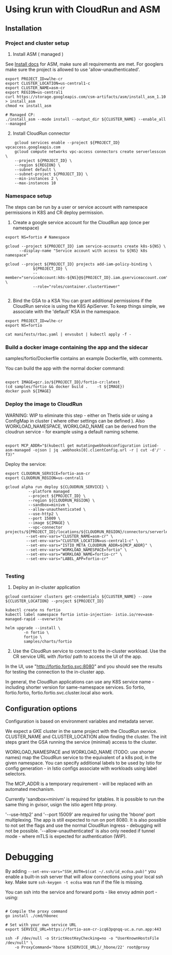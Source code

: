 # Using krun with CloudRun and ASM

## Installation 

### Project and cluster setup

1. Install ASM ( managed )

See [Install docs](https://cloud.google.com/service-mesh/docs/scripted-install/gke-install) for ASM, make sure
all requirements are met. For googlers make sure the project is allowed to use 'allow-unauthenticated'.


```shell
export PROJECT_ID=wlhe-cr
export CLUSTER_LOCATION=us-central1-c
export CLUSTER_NAME=asm-cr
export REGION=us-central1
curl https://storage.googleapis.com/csm-artifacts/asm/install_asm_1.10 > install_asm
chmod +x install_asm

# Managed CP:
./install_asm --mode install --output_dir ${CLUSTER_NAME} --enable_all --managed
```



2. Install CloudRun connector

``` 
	gcloud services enable --project ${PROJECT_ID} vpcaccess.googleapis.com
	gcloud compute networks vpc-access connectors create serverlesscon \
    --project ${PROJECT_ID} \
    --region ${REGION} \
    --subnet default \
    --subnet-project ${PROJECT_ID} \
    --min-instances 2 \
    --max-instances 10 

```

### Namespace setup 

The steps can be run by a user or service account with namespace permissions in K8S and CR deploy permission.

1. Create a google service account for the CloudRun app (once per namespace)


```shell
export NS=fortio # Namespace 

gcloud --project ${PROJECT_ID} iam service-accounts create k8s-${NS} \
      --display-name "Service account with access to ${NS} k8s namespace"

gcloud --project ${PROJECT_ID} projects add-iam-policy-binding \
            ${PROJECT_ID} \
            --member="serviceAccount:k8s-${NS}@${PROJECT_ID}.iam.gserviceaccount.com" \
            --role="roles/container.clusterViewer"


```

2. Bind the GSA to a KSA
   You can grant additional permissions if the CloudRun service is using the K8S ApiServer. To keep things simple, we
   associate with the 'default' KSA in the namespace.

```shell 
export PROJECT_ID=wlhe-cr
export NS=fortio 

cat manifests/rbac.yaml | envsubst | kubectl apply -f -

```

### Build a docker image containing the app and the sidecar

samples/fortio/Dockerfile contains an example Dockerfile, with comments.

You can build the app with the normal docker command:

```shell

export IMAGE=gcr.io/${PROJECT_ID}/fortio-cr:latest
(cd samples/fortio && docker build . 	-t ${IMAGE})
docker push ${IMAGE}
```



### Deploy the image to CloudRun

WARNING: WIP to eliminate this step - either on Thetis side or using a ConfigMap in cluster ( where other settings
can be defined ).
Also WORKLOAD_NAMESPACE, WORKLOAD_NAME can be derived from the cloudrun service - for example using a default naming scheme.


```shell

export MCP_ADDR="$(kubectl get mutatingwebhookconfiguration istiod-asm-managed -ojson | jq .webhooks[0].clientConfig.url -r | cut -d'/' -f3)"

```

Deploy the service:


```shell
export CLOUDRUN_SERVICE=fortio-asm-cr
export CLOUDRUN_REGION=us-central1

gcloud alpha run deploy ${CLOUDRUN_SERVICE} \
          --platform managed 
          --project ${PROJECT_ID} \
          --region ${CLOUDRUN_REGION} \
          --sandbox=minivm \
          --allow-unauthenticated \
          --use-http2 \
          --port 15009 \
          --image ${IMAGE} \
          --vpc-connector projects/${PROJECT_ID}/locations/${CLOUDRUN_REGION}/connectors/serverlesscon
         --set-env-vars="CLUSTER_NAME=asm-cr" \
         --set-env-vars="CLUSTER_LOCATION=us-central1-c" \
         --set-env-vars="ISTIO_META_CLOUDRUN_ADDR=${MCP_ADDR}" \
         --set-env-vars="WORKLOAD_NAMESPACE=fortio" \
         --set-env-vars="WORKLOAD_NAME=fortio-cr" \
         --set-env-vars="LABEL_APP=fortio-cr"
         
```

### Testing

1. Deploy an in-cluster application

```
gcloud container clusters get-credentials ${CLUSTER_NAME} --zone ${CLUSTER_LOCATION} --project ${PROJECT_ID}

kubectl create ns fortio
kubectl label namespace fortio istio-injection- istio.io/rev=asm-managed-rapid --overwrite

helm upgrade --install \
		-n fortio \
		fortio \
 		samples/charts/fortio

```


2. Use the CloudRun service to connect to the in-cluster workload. Use the CR service URL with /fortio/ path to
access the UI of the app.

In the UI, use "http://fortio.fortio.svc:8080" and you should see the results for testing the connection to the 
in-cluster app.

In general, the CloudRun applications can use any K8S service name - including shorter version for same-namespace
services. So fortio, fortio.fortio, fortio.fortio.svc.cluster.local also work.


## Configuration options 

Configuration is based on environment variables and metadata server. 

We expect a GKE cluster in the same project with the CloudRun service. CLUSTER_NAME and CLUSTER_LOCATION allow 
finding the cluster. The init steps grant the GSA running the service (minimal) access to the cluster. 

WORKLOAD_NAMESPACE and WORKLOAD_NAME (TODO: use shorter names) map the CloudRun service to the equivalent of a k8s pod, 
in the given namespace. You can specify additional labels to be used by Istio for config generation - in Istio
configs associate with workloads using label selectors.

The MCP_ADDR is a temporary requirement - will be replaced with an automated mechanism.

Currently 'sandbox=minivm' is required for iptables. It is possible to run the same thing in gvisor, usign the 
istio agent http proxy.

'--use-http2' and '--port 15009' are required for using the 'hbone' port multiplexing. The app is still expected to
run on port 8080. It is also possible to not set the flags and use the normal CloudRun ingress - debugging will not
be possible. '--allow-unauthenticated' is also only needed if tunnel mode - where mTLS is expected for authentication
(WIP). 



# Debugging

By adding `--set-env-vars="SSH_AUTH=$(cat ~/.ssh/id_ecdsa.pub)"` you enable a built-in ssh server that will
allow connections using your local ssh key. Make sure `ssh-keygen -t ecdsa` was run if the file is missing.

You can ssh into the service and forward ports - like envoy admin port - using:

```shell

# Compile the proxy command
go install ./cmd/hbonec

# Set with your own service URL
export SERVICE_URL=https://fortio-asm-cr-icq63pqnqq-uc.a.run.app:443

ssh -F /dev/null -o StrictHostKeyChecking=no -o "UserKnownHostsFile /dev/null" \
    -o ProxyCommand='hbone ${SERVICE_URL}/_hbone/22' root@proxy
```
